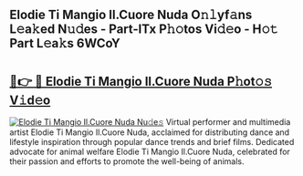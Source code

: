 ## Elodie Ti Mangio Il.Cuore Nuda O𝚗𝚕yf𝚊ns L𝚎a𝚔ed N𝚞𝚍es - Part-lTx P𝚑𝚘tos Vi𝚍𝚎o - H𝚘𝚝 Part L𝚎a𝚔s 6WCoY

# <h2><a href="http://kfdwaa8.oniu.top/?m=Elodie+Ti+Mangio+Il.Cuore+Nuda">🔗👉 🔴 Elodie Ti Mangio Il.Cuore Nuda P𝚑ot𝚘𝚜 V𝚒d𝚎o</a></h2>

[![Elodie Ti Mangio Il.Cuore Nuda Nu𝚍e𝚜](https://i.imgur.com/0qMVB7G.gif)](http://kfdwaa8.oniu.top/?m=Elodie+Ti+Mangio+Il.Cuore+Nuda)
Virtual performer and multimedia artist Elodie Ti Mangio Il.Cuore Nuda, acclaimed for distributing dance and lifestyle inspiration through popular dance trends and brief films. Dedicated advocate for animal welfare Elodie Ti Mangio Il.Cuore Nuda, celebrated for their passion and efforts to promote the well-being of animals.  
